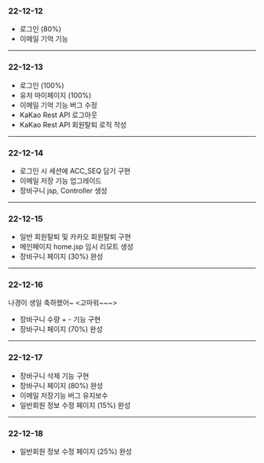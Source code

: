 ### 22-12-12
- 로그인 (80%)
- 이메일 기억 기능
---
### 22-12-13
- 로그인 (100%)
- 유저 마이페이지 (100%)
- 이메일 기억 기능 버그 수정
- KaKao Rest API 로그아웃
- KaKao Rest API 회원탈퇴 로직 작성
---
### 22-12-14
- 로그인 시 세션에 ACC_SEQ 담기 구현
- 이메일 저장 기능 업그레이드
- 장바구니 jsp, Controller 생성
---
### 22-12-15
- 일반 회원탈퇴 및 카카오 회원탈퇴 구현
- 메인페이지 home.jsp 임시 리모트 생성
- 장바구니 페이지 (30%) 완성
---
### 22-12-16
나경이 생일 축하했어~ <고마워~~~>
- 장바구니 수량 + - 기능 구현
- 장바구니 페이지 (70%) 완성
---
### 22-12-17
- 장바구니 삭제 기능 구현
- 장바구니 페이지 (80%) 완성
- 이메일 저장기능 버그 유지보수
- 일반회원 정보 수정 페이지 (15%) 완성
---
### 22-12-18
- 일반회원 정보 수정 페이지 (25%) 완성